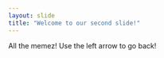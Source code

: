 ```yaml
---
layout: slide
title: "Welcome to our second slide!"
---
```

All the memez!
Use the left arrow to go back!

